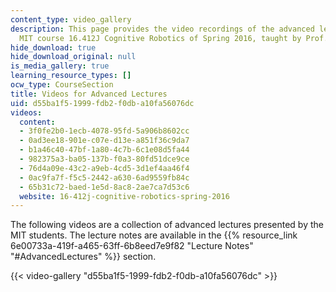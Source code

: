 ```yaml
---
content_type: video_gallery
description: This page provides the video recordings of the advanced lectures in the
  MIT course 16.412J Cognitive Robotics of Spring 2016, taught by Prof. Brian Williams.
hide_download: true
hide_download_original: null
is_media_gallery: true
learning_resource_types: []
ocw_type: CourseSection
title: Videos for Advanced Lectures
uid: d55ba1f5-1999-fdb2-f0db-a10fa56076dc
videos:
  content:
  - 3f0fe2b0-1ecb-4078-95fd-5a906b8602cc
  - 0ad3ee18-901e-c07e-d13e-a851f36c9da7
  - b1a46c40-47bf-1a80-4c7b-6c1e08d5fa44
  - 982375a3-ba05-137b-f0a3-80fd51dce9ce
  - 76d4a09e-43c2-a9eb-4cd5-3d1ef4aa46f4
  - 0ac9fa7f-f5c5-2442-a630-6ad9559fb84c
  - 65b31c72-baed-1e5d-8ac8-2ae7ca7d53c6
  website: 16-412j-cognitive-robotics-spring-2016
---
```


The following videos are a collection of advanced lectures presented by the MIT students. The lecture notes are available in the {{% resource_link 6e00733a-419f-a465-63ff-6b8eed7e9f82 "Lecture Notes" "#AdvancedLectures" %}} section.

{{< video-gallery "d55ba1f5-1999-fdb2-f0db-a10fa56076dc" >}}

